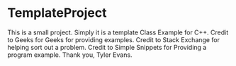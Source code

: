 # TemplateProject
This is a small project. Simply it is a template Class Example for C++. Credit to Geeks for Geeks for providing examples. 
Credit to Stack Exchange for helping sort out a problem. 
Credit to Simple Snippets for Providing a program example. Thank you,
Tyler Evans.

